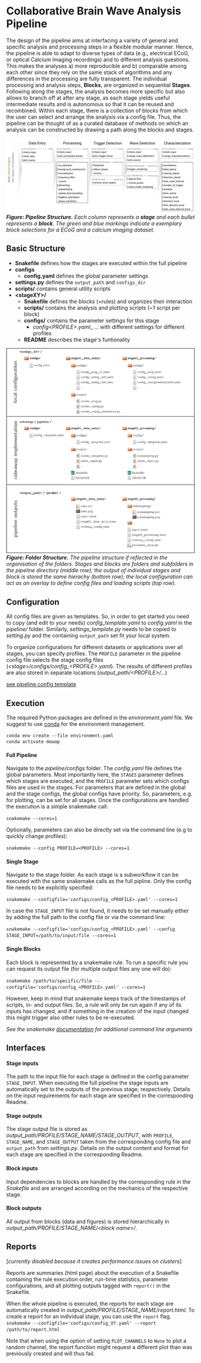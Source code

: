 # Collaborative Brain Wave Analysis Pipeline
The design of the pipeline aims at interfacing a variety of general and specific analysis and processing steps in a flexible modular manner. Hence, the pipeline is able to adapt to diverse types of data (e.g., electrical ECoG, or optical Calcium Imaging recordings) and to different analysis questions. This makes the analyses a) more reproducible and b) comparable among each other since they rely on the same stack of algorithms and any differences in the processing are fully transparent.
The individual processing and analysis steps, __Blocks__, are organized in sequential __Stages__. Following along the stages, the analysis becomes more specific but also allows to branch off at after any stage, as each stage yields useful intermediate results and is autonomous so that it can be reused and recombined. Within each stage, there is a collection of blocks from which the user can select and arrange the analysis via a config file. Thus, the pipeline can be thought of as a curated database of methods on which an analysis can be constructed by drawing a path along the blocks and stages.

![Pipeline structure in stages and blocks](../doc/images/pipeline_illustration.png "Pipeline Structure")
***Figure: Pipeline Structure.*** *Each column represents a **stage** and each bullet represents a **block**. The green and blue markings indicate a exemplary block selections for a ECoG and a calcium imaging dataset.*

## Basic Structure
* __Snakefile__ defines how the stages are executed within the full pipeline
* __configs__
    * __config.yaml__ defines the global parameter settings
* __settings.py__ defines the `output_path` and `configs_dir`
* __scripts/__ contains general utility scripts
* __\<stageXY\>/__
  * __Snakefile__ defines the blocks (=rules) and organizes their interaction
  * __scripts/__ contains the analysis and plotting scripts (~1 script per block)
  * __configs/__ contains the parameter settings for this stage
    * __config_\<PROFILE\>.yaml__ ... with different settings for different profiles
  * __README__ describes the stage's funtionality

![Folder Structure](../doc/images/folder_structure.png "Folder Structure")
***Figure: Folder Structure.*** *The pipeline structure if reflected in the organisation of the folders. Stages and blocks are folders and subfolders in the pipeline directory (middle row); the output of individual stages and block is stored the same hierachy (bottom row); the local configuration can act as an overlay to define config files and loading scripts (top row).*

## Configuration
All config files are given as templates. So, in order to get started you need to copy (and edit to your needs)
_config_template.yaml_ to _config.yaml_ in the _pipeline/_ folder.
Similarly, _settings_template.py_ needs to be copied to _setting.py_ and the containing `output_path` set fit your local system.

To organize configurations for different datasets or applications over all stages, you can specify profiles. The `PROFILE` parameter in the pipeline config file selects the stage config files (*\<stage\>/configs/config_\<PROFILE\>.yaml*). The results of different profiles are also stored in separate locations (*output_path/\<PROFILE\>/...*)

[see pipeline config template](configs/config_template.yaml)

## Execution
The required Python packages are defined in the _environment.yaml_ file. We suggest to use [conda](https://docs.conda.io/en/latest/) for the environment management.

```
conda env create --file environment.yaml
conda activate mowap
```

#### Full Pipeline
Navigate to the _pipeline/configs_ folder. The _config.yaml_ file defines the global parameters.
Most importantly here, the `STAGES` parameter defines which stages are executed, and the `PROFILE` parameter sets which configs files are used in the stages.
For parameters that are defined in the global and the stage configs, the global configs have priority. So, parameters, e.g. for plotting, can be set for all stages.
Once the configurations are handled the execution is a simple snakemake call:

`snakemake --cores=1`

Optionally, parameters can also be directly set via the command line (e.g to quickly change profiles):

`snakemake --config PROFILE=<PROFILE> --cores=1`

#### Single Stage
Navigate to the stage folder. As each stage is a subworkflow it can be executed with the same snakemake calls as the full pipline. Only the config file needs to be explicitly specified:

`snakemake --configfile='configs/config_<PROFILE>.yaml' --cores=1`

In case the `STAGE_INPUT` file is not found, it needs to be set manually either by adding the full path to the config file or via the command line:

`snakemake --configfile='configs/config_<PROFILE>.yaml' --config STAGE_INPUT=/path/to/input/file --cores=1`

#### Single Blocks
Each block is represented by a snakemake rule. To run a specific rule you can request its output file (for multiple output files any one will do):

`snakemake /path/to/specific/file --configfile='configs/config_<PROFILE>.yaml' --cores=1`

However, keep in mind that snakemake keeps track of the timestamps of scripts, in- and output files. So, a rule will only be run again if any of its inputs has changed, and if something in the creation of the input changed this might trigger also other rules to be re-executed.

_See the snakemake [documentation](https://snakemake.readthedocs.io/en/stable/executing/cli.html) for additional command line arguments_

## Interfaces
#### Stage inputs
The path to the input file for each stage is defined in the config parameter `STAGE_INPUT`. When executing the full pipeline the stage inputs are automatically set to the outputs of the previous stage, respectively.
Details on the input requirements for each stage are specified in the corresponding Readme.

#### Stage outputs
The stage output file is stored as _output_path/PROFILE/STAGE_NAME/STAGE_OUTPUT_, with `PROFILE`, `STAGE_NAME`, and `STAGE_OUTPUT` taken from the corresponding config file and `output_path` from *settings.py*.
Details on the output content and format for each stage are specified in the corresponding Readme.

#### Block inputs
Input dependencies to blocks are handled by the corresponding rule in the *Snakefile* and are arranged according on the mechanics of the respective stage.

#### Block outputs
All output from blocks (data and figures) is stored hierarchically in _output_path/PROFILE/STAGE_NAME/\<block name\>/_.

## Reports
[*currently disabled because it creates performance issues on clusters*]

Reports are summaries (html page) about the execution of a Snakefile containing the rule execution order, run-time statistics, parameter configurations, and all plotting outputs tagged with `report()` in the Snakefile.

When the whole pipeline is executed, the reports for each stage are automatically created in _output_path/PROFILE/STAGE_NAME/report.html_.
To create a report for an individual stage, you can use the `report` flag.
`snakemake --configfile='configs/config_XY.yaml' --report /path/to/report.html`

Note that when using the option of setting `PLOT_CHANNELS` to `None` to plot a random channel, the report function might request a different plot than was previously created and will thus fail.
